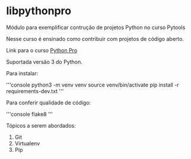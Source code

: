 # libpythonpro
Módulo para exemplificar contrução de projetos Python no curso Pytools

Nesse curso é ensinado como contribuir com projetos de código aberto.

Link para o curso [Python Pro](https://www.python.pro.br/)

Suportada versão 3 do Python.

Para instalar:

'''console
python3 -m venv venv
source venv/bin/activate
pip install -r requirements-dev.txt
'''

Para conferir qualidade de código:

'''console
flake8
'''


Tópicos a serem abordados:

1. Git
2. Virtualenv
3. Pip
